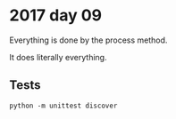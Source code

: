 # 2017 day 09

Everything is done by the process method.

It does literally everything.


## Tests

```
python -m unittest discover
```

